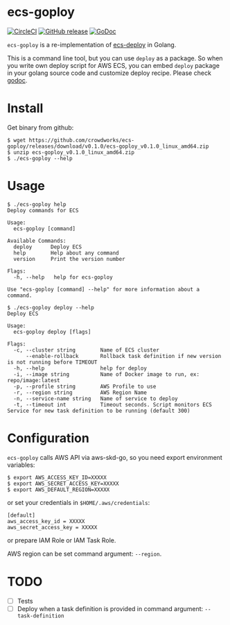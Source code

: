 # ecs-goploy
[![CircleCI](https://circleci.com/gh/crowdworks/ecs-goploy.svg?style=svg)](https://circleci.com/gh/crowdworks/ecs-goploy)
[![GitHub release](http://img.shields.io/github/release/crowdworks/ecs-goploy.svg?style=flat-square)](https://github.com/crowdworks/ecs-goploy/releases)
[![GoDoc](https://godoc.org/github.com/crowdworks/ecs-goploy/deploy?status.svg)](https://godoc.org/github.com/crowdworks/ecs-goploy/deploy)

`ecs-goploy` is a re-implementation of [ecs-deploy](https://github.com/silinternational/ecs-deploy) in Golang.


This is a command line tool, but you can use `deploy` as a package.
So when you write own deploy script for AWS ECS, you can embed `deploy` package in your golang source code and customize deploy recipe.
Please check [godoc](https://godoc.org/github.com/crowdworks/ecs-goploy/deploy).


# Install

Get binary from github:

```
$ wget https://github.com/crowdworks/ecs-goploy/releases/download/v0.1.0/ecs-goploy_v0.1.0_linux_amd64.zip
$ unzip ecs-goploy_v0.1.0_linux_amd64.zip
$ ./ecs-goploy --help
```

# Usage

```
$ ./ecs-goploy help
Deploy commands for ECS

Usage:
  ecs-goploy [command]

Available Commands:
  deploy      Deploy ECS
  help        Help about any command
  version     Print the version number

Flags:
  -h, --help   help for ecs-goploy

Use "ecs-goploy [command] --help" for more information about a command.

$ ./ecs-goploy deploy --help
Deploy ECS

Usage:
  ecs-goploy deploy [flags]

Flags:
  -c, --cluster string        Name of ECS cluster
      --enable-rollback       Rollback task definition if new version is not running before TIMEOUT
  -h, --help                  help for deploy
  -i, --image string          Name of Docker image to run, ex: repo/image:latest
  -p, --profile string        AWS Profile to use
  -r, --region string         AWS Region Name
  -n, --service-name string   Name of service to deploy
  -t, --timeout int           Timeout seconds. Script monitors ECS Service for new task definition to be running (default 300)
```

# Configuration

`ecs-goploy` calls AWS API via aws-skd-go, so you need export environment variables:

```
$ export AWS_ACCESS_KEY_ID=XXXXX
$ export AWS_SECRET_ACCESS_KEY=XXXXX
$ export AWS_DEFAULT_REGION=XXXXX
```

or set your credentials in `$HOME/.aws/credentials`:

```
[default]
aws_access_key_id = XXXXX
aws_secret_access_key = XXXXX
```

or prepare IAM Role or IAM Task Role.

AWS region can be set command argument: `--region`.


# TODO
- [ ] Tests
- [ ] Deploy when a task definition is provided in command argument: `--task-definition`
